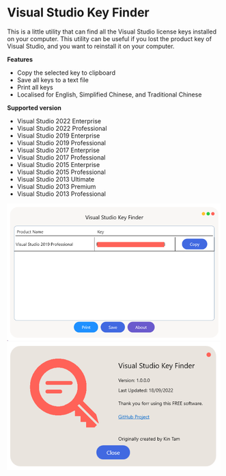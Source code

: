 # Visual Studio Key Finder
This is a little utility that can find all the Visual Studio license keys installed on your computer. This utility can be useful if you lost the product key of Visual Studio, and you want to reinstall it on your computer.

**Features**
- Copy the selected key to clipboard
- Save all keys to a text file
- Print all keys
- Localised for English, Simplified Chinese, and Traditional Chinese

**Supported version**
- Visual Studio 2022 Enterprise
- Visual Studio 2022 Professional
- Visual Studio 2019 Enterprise
- Visual Studio 2019 Professional
- Visual Studio 2017 Enterprise
- Visual Studio 2017 Professional
- Visual Studio 2015 Enterprise
- Visual Studio 2015 Professional
- Visual Studio 2013 Ultimate
- Visual Studio 2013 Premium
- Visual Studio 2013 Professional

<img src="sample.png" width="500" />
<img src="about.png" width="500" />
